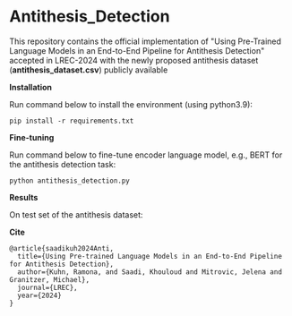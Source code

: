 # Antithesis_Detection
This repository contains the official implementation of "Using Pre-Trained Language Models in an End-to-End Pipeline for Antithesis Detection" accepted 
in LREC-2024 with the newly proposed antithesis dataset (**antithesis_dataset.csv**) publicly available

**Installation**

Run command below to install the environment (using python3.9):

```
pip install -r requirements.txt
```

**Fine-tuning**

Run command below to fine-tune encoder language model, e.g., BERT for the antithesis detection task:

```
python antithesis_detection.py 
```

**Results**

On test set of the antithesis dataset: 

**Cite**

```
@article{saadikuh2024Anti,
  title={Using Pre-trained Language Models in an End-to-End Pipeline for Antithesis Detection},
  author={Kuhn, Ramona, and Saadi, Khouloud and Mitrovic, Jelena and Granitzer, Michael},
  journal={LREC},
  year={2024}
}
```
